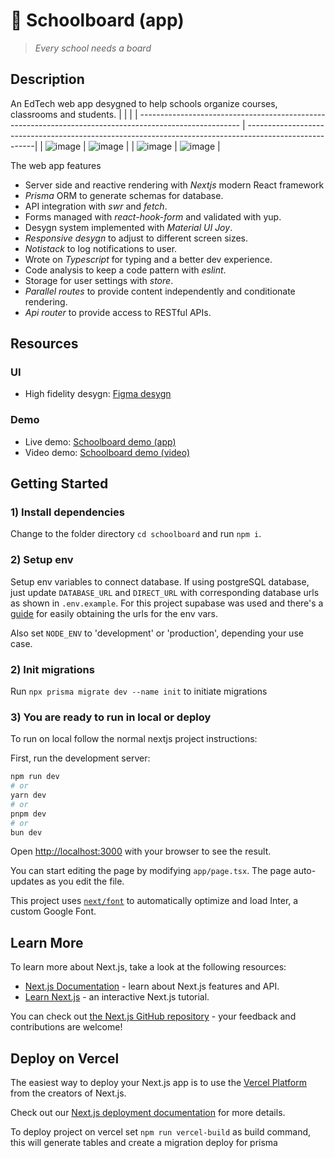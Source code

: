 # 🏫 Schoolboard (app)
>*Every school needs a board*

## Description
An EdTech web app desygned to help schools organize courses, classrooms and students.
|                                                                                                         |                                                                                                        |
| ------------------------------------------------------------------------------------------------------- | -------------------------------------------------------------------------------------------------------|
| ![image](https://github.com/daviloops/schoolboard/assets/63609685/2fb9d1a0-dc01-4156-971f-807458442371) | ![image](https://github.com/daviloops/schoolboard/assets/63609685/b12a403a-5690-4ab5-9231-b3380c184ff9) | 
| ![image](https://github.com/daviloops/schoolboard/assets/63609685/d6ea76b0-6fa1-4a7d-a644-ab3611c09db9) | ![image](https://github.com/daviloops/schoolboard/assets/63609685/20307f1a-a838-484b-9b23-b7b9eb2f1d55) | 

The web app features
- Server side and reactive rendering with *Nextjs* modern React framework
- *Prisma* ORM to generate schemas for database.
- API integration with *swr* and *fetch*.
- Forms managed with *react-hook-form* and validated with yup.
- Desygn system implemented with *Material UI Joy*.
- *Responsive desygn* to adjust to different screen sizes.
- *Notistack* to log notifications to user.
- Wrote on *Typescript* for typing and a better dev experience.
- Code analysis to keep a code pattern with *eslint*.
- Storage for user settings with *store*.
- *Parallel routes* to provide content independently and conditionate rendering.
- *Api router* to provide access to RESTful APIs.


## Resources
### UI
- High fidelity desygn: [Figma desygn](https://www.figma.com/file/l5aEvax0D02wYWHR7yUYFA/%F0%9F%8F%AB-Schoolboard?type=design&node-id=0-1&mode=design)
### Demo
- Live demo: [Schoolboard demo (app)](https://schoolboard-gray.vercel.app/)
- Video demo: [Schoolboard demo (video)](https://youtu.be/VcX1yORj98A)

## Getting Started

### 1) Install dependencies
Change to the folder directory `cd schoolboard` and run `npm i`.

### 2) Setup env
Setup env variables to connect database. If using postgreSQL database, just update `DATABASE_URL` and `DIRECT_URL` with corresponding database urls as shown in `.env.example`. 
For this project supabase was used and there's a [guide](https://supabase.com/partners/integrations/prisma) for easily obtaining the urls for the env vars. 

Also set `NODE_ENV` to 'development' or 'production', depending your use case.

### 2) Init migrations
Run `npx prisma migrate dev --name init` to initiate migrations

### 3) You are ready to run in local or deploy
To run on local follow the normal nextjs project instructions:

First, run the development server:

```bash
npm run dev
# or
yarn dev
# or
pnpm dev
# or
bun dev
```

Open [http://localhost:3000](http://localhost:3000) with your browser to see the result.

You can start editing the page by modifying `app/page.tsx`. The page auto-updates as you edit the file.

This project uses [`next/font`](https://nextjs.org/docs/basic-features/font-optimization) to automatically optimize and load Inter, a custom Google Font.

## Learn More

To learn more about Next.js, take a look at the following resources:

- [Next.js Documentation](https://nextjs.org/docs) - learn about Next.js features and API.
- [Learn Next.js](https://nextjs.org/learn) - an interactive Next.js tutorial.

You can check out [the Next.js GitHub repository](https://github.com/vercel/next.js/) - your feedback and contributions are welcome!

## Deploy on Vercel

The easiest way to deploy your Next.js app is to use the [Vercel Platform](https://vercel.com/new?utm_medium=default-template&filter=next.js&utm_source=create-next-app&utm_campaign=create-next-app-readme) from the creators of Next.js.

Check out our [Next.js deployment documentation](https://nextjs.org/docs/deployment) for more details.

To deploy project on vercel set `npm run vercel-build` as build command, this will generate tables and create a migration deploy for prisma
